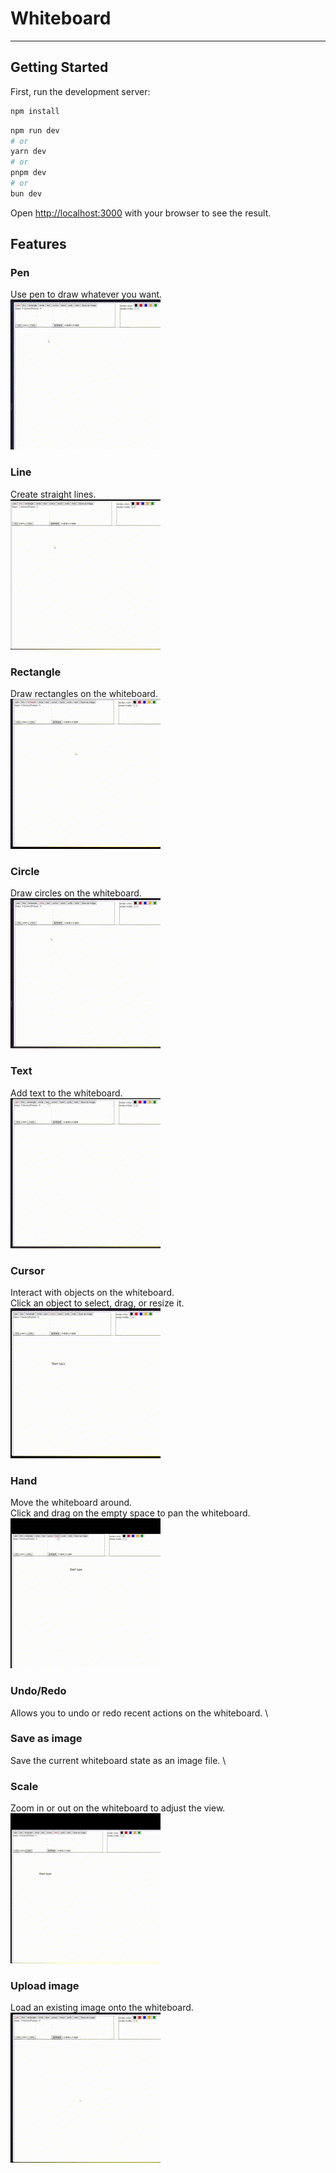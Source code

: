 # Whiteboard
---
## Getting Started

First, run the development server:

```bash
npm install
```

```bash
npm run dev
# or
yarn dev
# or
pnpm dev
# or
bun dev
```

Open [http://localhost:3000](http://localhost:3000) with your browser to see the result.

## Features
### Pen
Use pen to draw whatever you want. \
![Draw.gif](gif/Whiteboard_Draw.gif)

### Line
Create straight lines. \
![Line.gif](gif/Whiteboard_Line.gif)

### Rectangle
Draw rectangles on the whiteboard. \
![Rectangle.gif](gif/Whiteboard_Rectangle.gif)

### Circle
Draw circles on the whiteboard. \
![Circle.gif](gif/Whiteboard_Circle.gif)

### Text
Add text to the whiteboard. \
![Type.gif](gif/Whiteboard_Type.gif)

### Cursor
Interact with objects on the whiteboard. \
Click an object to select, drag, or resize it.\
![Cursor.gif](gif/Whiteboard_Cursor.gif)

### Hand
Move the whiteboard around. \
Click and drag on the empty space to pan the whiteboard. \
![Hand.gif](gif/Whiteboard_Hand.gif)

### Undo/Redo
Allows you to undo or redo recent actions on the whiteboard. \

### Save as image
Save the current whiteboard state as an image file. \

### Scale
Zoom in or out on the whiteboard to adjust the view. \
![Scale.gif](gif/Whiteboard_Scale.gif)

### Upload image
Load an existing image onto the whiteboard. \
![UploadImage.gif](gif/Whiteboard_UploadImage.gif)


<!-- ## Learn More

To learn more about Next.js, take a look at the following resources:

- [Next.js Documentation](https://nextjs.org/docs) - learn about Next.js features and API.
- [Learn Next.js](https://nextjs.org/learn) - an interactive Next.js tutorial.

You can check out [the Next.js GitHub repository](https://github.com/vercel/next.js/) - your feedback and contributions are welcome!

## Deploy on Vercel

The easiest way to deploy your Next.js app is to use the [Vercel Platform](https://vercel.com/new?utm_medium=default-template&filter=next.js&utm_source=create-next-app&utm_campaign=create-next-app-readme) from the creators of Next.js.

Check out our [Next.js deployment documentation](https://nextjs.org/docs/deployment) for more details. -->
